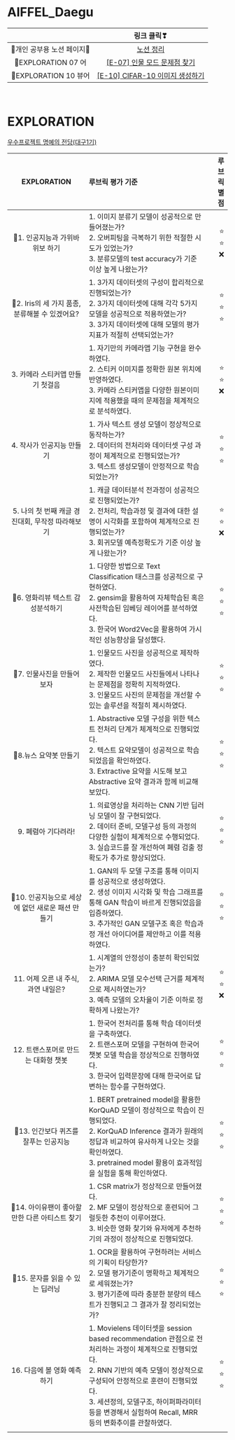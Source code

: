 # AIFFEL_Daegu

||링크 클릭❣|
|:---:|:---:|
|💜개인 공부용 노션 페이지💜|[노션 정리](https://lovely-sand-5da.notion.site/431306285c1b4089988411fdff939a65)|
|💌EXPLORATION 07 어|[[E-07] 인물 모드 문제점 찾기](https://nbviewer.org/github/Seona056/AIFFEL_Daegu/blob/main/%5BE-07%5D%20%EC%9D%B8%EB%AC%BC%20%EB%AA%A8%EB%93%9C%20%EB%AC%B8%EC%A0%9C%EC%A0%90%20%EC%B0%BE%EA%B8%B0.ipynb)|
|💌EXPLORATION 10 뷰어|[[E-10] CIFAR-10 이미지 생성하기](https://nbviewer.org/github/Seona056/AIFFEL_Daegu/blob/main/%5BE-10%5D%20CIFAR-10%20%EC%9D%B4%EB%AF%B8%EC%A7%80%20%EC%83%9D%EC%84%B1%ED%95%98%EA%B8%B0.ipynb)|

<br>

# EXPLORATION

[우수프로젝트 명예의 전당(대구1기)](https://modulabs.notion.site/1-e2ff05032cac4c3fbe23020093689f66)

|EXPLORATION|루브릭 평가 기준|루브릭 별점|
|:---:|:---|---:|
|🌈1. 인공지능과 가위바위보 하기|1. 이미지 분류기 모델이 성공적으로 만들어졌는가?<br>2. 오버피팅을 극복하기 위한 적절한 시도가 있었는가?<br>3. 분류모델의 test accuracy가 기준 이상 높게 나왔는가?|⭐<br>⭐<br>❌|
|🌈2. Iris의 세 가지 품종, 분류해볼 수 있겠어요?|1. 3가지 데이터셋의 구성이 합리적으로 진행되었는가?<br>2. 3가지 데이터셋에 대해 각각 5가지 모델을 성공적으로 적용하였는가?<br>3. 3가지 데이터셋에 대해 모델의 평가지표가 적절히 선택되었는가?|⭐<br>⭐<br>⭐|
|3. 카메라 스티커앱 만들기 첫걸음|1. 자기만의 카메라앱 기능 구현을 완수하였다.<br>2. 스티커 이미지를 정확한 원본 위치에 반영하였다.<br>3. 카메라 스티커앱을 다양한 원본이미지에 적용했을 때의 문제점을 체계적으로 분석하였다.|⭐<br>⭐<br>❌|
|4. 작사가 인공지능 만들기|1. 가사 텍스트 생성 모델이 정상적으로 동작하는가?<br>2. 데이터의 전처리와 데이터셋 구성 과정이 체계적으로 진행되었는가?<br>3. 텍스트 생성모델이 안정적으로 학습되었는가?|⭐<br>⭐<br>⭐|
|5. 나의 첫 번째 캐글 경진대회, 무작정 따라해보기|1. 캐글 데이터분석 전과정이 성공적으로 진행되었는가?<br>2. 전처리, 학습과정 및 결과에 대한 설명이 시각화를 포함하여 체계적으로 진행되었는가?<br>3. 회귀모델 예측정확도가 기준 이상 높게 나왔는가?|⭐<br>⭐<br>❌|
|🌈6. 영화리뷰 텍스트 감성분석하기|1. 다양한 방법으로 Text Classification 태스크를 성공적으로 구현하였다.<br>2. gensim을 활용하여 자체학습된 혹은 사전학습된 임베딩 레이어를 분석하였다.<br>3. 한국어 Word2Vec을 활용하여 가시적인 성능향상을 달성했다.|⭐<br>⭐<br>⭐|
|🌈7. 인물사진을 만들어 보자|1. 인물모드 사진을 성공적으로 제작하였다.<br>2. 제작한 인물모드 사진들에서 나타나는 문제점을 정확히 지적하였다.<br>3. 인물모드 사진의 문제점을 개선할 수 있는 솔루션을 적절히 제시하였다.|⭐<br>⭐<br>⭐|
|🌈8.뉴스 요약봇 만들기|1. Abstractive 모델 구성을 위한 텍스트 전처리 단계가 체계적으로 진행되었다.<br>2. 텍스트 요약모델이 성공적으로 학습되었음을 확인하였다.<br>3. Extractive 요약을 시도해 보고 Abstractive 요약 결과과 함께 비교해 보았다.|⭐<br>⭐<br>⭐|
|9. 폐렴아 기다려라!|1. 의료영상을 처리하는 CNN 기반 딥러닝 모델이 잘 구현되었다.<br>2. 데이터 준비, 모델구성 등의 과정의 다양한 실험이 체계적으로 수행되었다.<br>3. 실습코드를 잘 개선하여 폐렴 검출 정확도가 추가로 향상되었다.|⭐<br>⭐<br>⭐|
|🌈10. 인공지능으로 세상에 없던 새로운 패션 만들기|1. GAN의 두 모델 구조를 통해 이미지를 성공적으로 생성하였다.<br>2. 생성 이미지 시각화 및 학습 그래프를 통해 GAN 학습이 바르게 진행되었음을 입증하였다.<br>3. 추가적인 GAN 모델구조 혹은 학습과정 개선 아이디어를 제안하고 이를 적용하였다.|⭐<br>⭐<br>⭐|
|11. 어제 오른 내 주식, 과연 내일은?|1. 시계열의 안정성이 충분히 확인되었는가?<br>2. ARIMA 모델 모수선택 근거를 체계적으로 제시하였는가?<br>3. 예측 모델의 오차율이 기준 이하로 정확하게 나왔는가?|⭐<br>⭐<br>❌|
|12. 트랜스포머로 만드는 대화형 챗봇|1. 한국어 전처리를 통해 학습 데이터셋을 구축하였다.<br>2. 트랜스포머 모델을 구현하여 한국어 챗봇 모델 학습을 정상적으로 진행하였다.<br>3. 한국어 입력문장에 대해 한국어로 답변하는 함수를 구현하였다.|⭐<br>⭐<br>⭐|
|🌈13. 인간보다 퀴즈를 잘푸는 인공지능|1. BERT pretrained model을 활용한 KorQuAD 모델이 정상적으로 학습이 진행되었다.<br>2. KorQuAD Inference 결과가 원래의 정답과 비교하여 유사하게 나오는 것을 확인하였다.<br>3. pretrained model 활용이 효과적임을 실험을 통해 확인하였다.|⭐<br>⭐<br>⭐|
|🌈14. 아이유팬이 좋아할 만한 다른 아티스트 찾기|1. CSR matrix가 정상적으로 만들어졌다.<br>2. MF 모델이 정상적으로 훈련되어 그럴듯한 추천이 이루어졌다.<br>3. 비슷한 영화 찾기와 유저에게 추천하기의 과정이 정상적으로 진행되었다.|⭐<br>⭐<br>⭐|
|🌈15. 문자를 읽을 수 있는 딥러닝|1. OCR을 활용하여 구현하려는 서비스의 기획이 타당한가?<br>2. 모델 평가기준이 명확하고 체계적으로 세워졌는가?<br>3. 평가기준에 따라 충분한 분량의 테스트가 진행되고 그 결과가 잘 정리되었는가?|⭐<br>⭐<br>⭐|
|16. 다음에 볼 영화 예측하기|1. Movielens 데이터셋을 session based recommendation 관점으로 전처리하는 과정이 체계적으로 진행되었다.<br>2. RNN 기반의 예측 모델이 정상적으로 구성되어 안정적으로 훈련이 진행되었다.<br>3. 세션정의, 모델구조, 하이퍼파라미터 등을 변경해서 실험하여 Recall, MRR 등의 변화추이를 관찰하였다.|⭐<br>⭐<br>⭐|
||||
